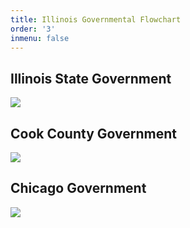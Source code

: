 ```yaml
---
title: Illinois Governmental Flowchart
order: '3'
inmenu: false
---
```

## Illinois State Government

![](/img/flowchart.png)

## Cook County Government

![](/img/screen-shot-2018-11-20-at-9.11.32-pm.png)

## Chicago Government

![](/img/screen-shot-2018-11-20-at-9.18.00-pm.png)
